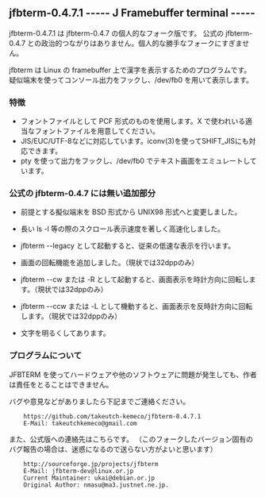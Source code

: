 ## jfbterm-0.4.7.1 ----- J Framebuffer terminal -----

jfbterm-0.4.7.1 は jfbterm-0.4.7 の個人的なフォーク版です。
公式の jfbterm-0.4.7 との政治的つながりはありません。個人的な勝手なフォークにすぎません。

jfbterm は Linux の framebuffer 上で漢字を表示するためのプログラムです。
疑似端末を使ってコンソール出力をフックし、/dev/fb0 を用いて表示します。

### 特徴
* フォントファイルとして PCF 形式のものを使用します。X で使われいる適当なフォントファイルを用意してください。
* JIS/EUC/UTF-8などに対応しています。iconv(3)を使ってSHIFT_JISにも対応できます。
* pty を使って出力をフックし、/dev/fb0 でテキスト画面をエミュレートしています。

### 公式の jfbterm-0.4.7 には無い追加部分
* 前提とする擬似端末を BSD 形式から UNIX98 形式へと変更しました。

* 長い ls -l 等の際のスクロール表示速度を著しく高速化しました。
* jfbterm --legacy として起動すると、従来の低速な表示を行います。

* 画面の回転機能を追加しました。（現状では32dppのみ）
* jfbterm --cw または -R として起動すると、画面表示を時計方向に回転します。（現状では32dppのみ）
* jfbterm --ccw または -L として機動すると、画面表示を反時計方向に回転します。（現状では32dppのみ）

* 文字を明るくしてあります。

### プログラムについて
JFBTERM を使ってハードウェアや他のソフトウェアに問題が発生しても、作者は責任をとることはできません。

バグや意見などがありましたら下記までご連絡ください。

		https://github.com/takeutch-kemeco/jfbterm-0.4.7.1
		E-Mail: takeutchkemeco@gmail.com

また、公式版への連絡先はこちらです。
（このフォークしたバージョン固有のバグ報告の場合は、迷惑になるので送らない方がよいと思います）

		http://sourceforge.jp/projects/jfbterm
		E-Mail: jfbterm-dev@linux.or.jp
		Current Maintainer: ukai@debian.or.jp
		Original Author: nmasu@ma3.justnet.ne.jp.


